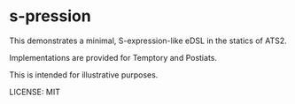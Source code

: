# s-pression

This demonstrates a minimal, S-expression-like eDSL in
the statics of ATS2.

Implementations are provided for Temptory and Postiats.

This is intended for illustrative purposes. 

LICENSE: MIT
